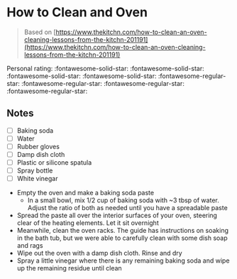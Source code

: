 # How to Clean and Oven

> Based on [https://www.thekitchn.com/how-to-clean-an-oven-cleaning-lessons-from-the-kitchn-201191](https://www.thekitchn.com/how-to-clean-an-oven-cleaning-lessons-from-the-kitchn-201191)

<!-- {cts} rating=1; (User can specify rating on scale of 1-5) -->

Personal rating: :fontawesome-solid-star: :fontawesome-solid-star: :fontawesome-solid-star: :fontawesome-solid-star: :fontawesome-regular-star: :fontawesome-regular-star: :fontawesome-regular-star: :fontawesome-regular-star:

<!-- {cte} -->

<!-- {cts} name_image=None; (User can specify image name) -->

<!-- TODO: Capture image -->

<!-- {cte} -->

## Notes

* [ ] Baking soda
* [ ] Water
* [ ] Rubber gloves
* [ ] Damp dish cloth
* [ ] Plastic or silicone spatula
* [ ] Spray bottle
* [ ] White vinegar

* Empty the oven and make a baking soda paste
    * In a small bowl, mix 1/2 cup of baking soda with ~3 tbsp of water. Adjust the ratio of both as needed until you have a spreadable paste
* Spread the paste all over the interior surfaces of your oven, steering clear of the heating elements. Let it sit overnight
* Meanwhile, clean the oven racks. The guide has instructions on soaking in the bath tub, but we were able to carefully clean with some dish soap and rags
* Wipe out the oven with a damp dish cloth. Rinse and dry
* Spray a little vinegar where there is any remaining baking soda and wipe up the remaining residue until clean

